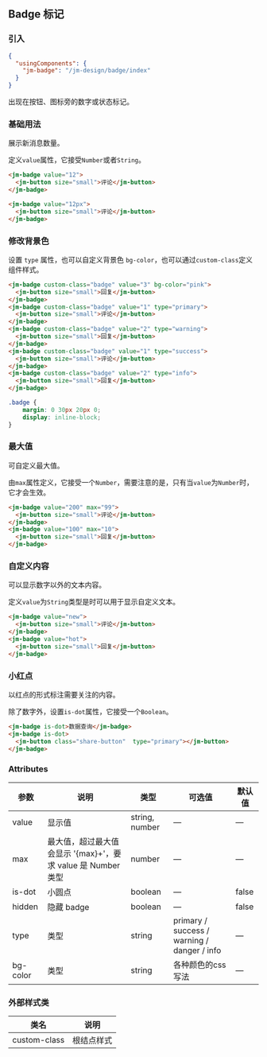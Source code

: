 ## Badge 标记

### 引入

```json
{
  "usingComponents": {
    "jm-badge": "/jm-design/badge/index"
  }
}
```

出现在按钮、图标旁的数字或状态标记。

### 基础用法

展示新消息数量。

定义`value`属性，它接受`Number`或者`String`。

```html
<jm-badge value="12">
  <jm-button size="small">评论</jm-button>
</jm-badge>

<jm-badge value="12px">
  <jm-button size="small">评论</jm-button>
</jm-badge>
```

### 修改背景色

设置 `type` 属性，也可以自定义背景色 `bg-color`，也可以通过`custom-class`定义组件样式。

```html
<jm-badge custom-class="badge" value="3" bg-color="pink">
  <jm-button size="small">回复</jm-button>
</jm-badge>
<jm-badge custom-class="badge" value="1" type="primary">
  <jm-button size="small">评论</jm-button>
</jm-badge>
<jm-badge custom-class="badge" value="2" type="warning">
  <jm-button size="small">回复</jm-button>
</jm-badge>
<jm-badge custom-class="badge" value="1" type="success">
  <jm-button size="small">评论</jm-button>
</jm-badge>
<jm-badge custom-class="badge" value="2" type="info">
  <jm-button size="small">回复</jm-button>
</jm-badge>
```

```css
.badge {
    margin: 0 30px 20px 0;
    display: inline-block;
}
```

### 最大值

可自定义最大值。

由`max`属性定义，它接受一个`Number`，需要注意的是，只有当`value`为`Number`时，它才会生效。

```html
<jm-badge value="200" max="99">
  <jm-button size="small">评论</jm-button>
</jm-badge>
<jm-badge value="100" max="10">
  <jm-button size="small">回复</jm-button>
</jm-badge>
```


### 自定义内容

可以显示数字以外的文本内容。

 定义`value`为`String`类型是时可以用于显示自定义文本。

```html
<jm-badge value="new">
  <jm-button size="small">评论</jm-button>
</jm-badge>
<jm-badge value="hot">
  <jm-button size="small">回复</jm-button>
</jm-badge>
```


### 小红点

以红点的形式标注需要关注的内容。

 除了数字外，设置`is-dot`属性，它接受一个`Boolean`。

```html
<jm-badge is-dot>数据查询</jm-badge>
<jm-badge is-dot>
  <jm-button class="share-button"  type="primary"></jm-button>
</jm-badge>
```


### Attributes
| 参数          | 说明            | 类型            | 可选值                 | 默认值   |
|------------- |---------------- |---------------- |---------------------- |-------- |
| value        | 显示值           | string, number  |          —            |    —    |
| max          | 最大值，超过最大值会显示 '{max}+'，要求 value 是 Number 类型    | number  |         —              |     —    |
| is-dot       | 小圆点           | boolean         |         —             |  false  |
| hidden       | 隐藏 badge       | boolean         |         —             |  false  |
| type         | 类型             | string          | primary / success / warning / danger / info |    —    |
| bg-color     | 类型             | string          | 各种颜色的css写法 |    —    |


### 外部样式类

| 类名     | 说明                |
|---------|---------------------|
| custom-class | 根结点样式 |